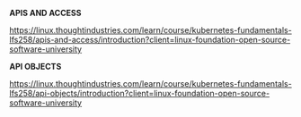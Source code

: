 **APIS AND ACCESS**

https://linux.thoughtindustries.com/learn/course/kubernetes-fundamentals-lfs258/apis-and-access/introduction?client=linux-foundation-open-source-software-university



**API OBJECTS**

https://linux.thoughtindustries.com/learn/course/kubernetes-fundamentals-lfs258/api-objects/introduction?client=linux-foundation-open-source-software-university